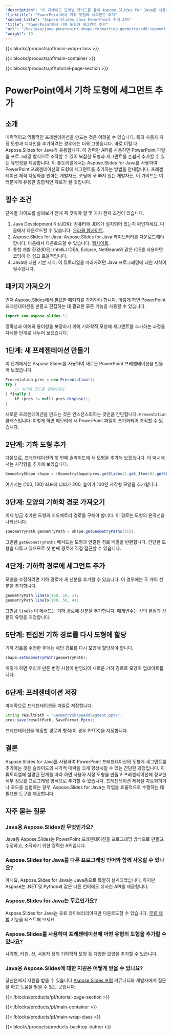 ```yaml
---
"description": "이 자세하고 단계별 가이드를 통해 Aspose.Slides for Java를 사용하여 PowerPoint 프레젠테이션의 기하학적 모양에 세그먼트를 추가하는 방법을 알아보세요."
"linktitle": "PowerPoint에서 기하 도형에 세그먼트 추가"
"second_title": "Aspose.Slides Java PowerPoint 처리 API"
"title": "PowerPoint에서 기하 도형에 세그먼트 추가"
"url": "/ko/java/java-powerpoint-shape-formatting-geometry/add-segment-geometry-shape-powerpoint/"
"weight": 19
---
```


{{< blocks/products/pf/main-wrap-class >}}

{{< blocks/products/pf/main-container >}}

{{< blocks/products/pf/tutorial-page-section >}}

# PowerPoint에서 기하 도형에 세그먼트 추가

## 소개
매력적이고 역동적인 프레젠테이션을 만드는 것은 어려울 수 있습니다. 특히 사용자 지정 도형과 디자인을 추가하려는 경우에는 더욱 그렇습니다. 바로 이럴 때 Aspose.Slides for Java가 유용합니다. 이 강력한 API를 사용하면 PowerPoint 파일을 프로그래밍 방식으로 조작할 수 있어 복잡한 도형과 세그먼트를 손쉽게 추가할 수 있는 유연성을 제공합니다. 이 튜토리얼에서는 Aspose.Slides for Java를 사용하여 PowerPoint 프레젠테이션의 도형에 세그먼트를 추가하는 방법을 안내합니다. 프레젠테이션 제작 자동화를 원하는 개발자든, 코딩에 푹 빠져 있는 개발자든, 이 가이드는 여러분에게 유용한 종합적인 자료가 될 것입니다.
## 필수 조건
단계별 가이드를 살펴보기 전에 꼭 갖춰야 할 몇 가지 전제 조건이 있습니다.
1. Java Development Kit(JDK): 컴퓨터에 JDK가 설치되어 있는지 확인하세요. 다음에서 다운로드할 수 있습니다. [오라클 웹사이트](https://www.oracle.com/java/technologies/javase-downloads.html).
2. Aspose.Slides for Java: Aspose.Slides for Java 라이브러리를 다운로드해야 합니다. 다음에서 다운로드할 수 있습니다. [웹사이트](https://releases.aspose.com/slides/java/).
3. 통합 개발 환경(IDE): IntelliJ IDEA, Eclipse, NetBeans와 같은 IDE를 사용하면 코딩이 더 쉽고 효율적입니다.
4. Java에 대한 기본 지식: 이 튜토리얼을 따라가려면 Java 프로그래밍에 대한 지식이 필수입니다.
## 패키지 가져오기
먼저 Aspose.Slides에서 필요한 패키지를 가져와야 합니다. 이렇게 하면 PowerPoint 프레젠테이션을 만들고 편집하는 데 필요한 모든 기능을 사용할 수 있습니다.
```java
import com.aspose.slides.*;

```
명확성과 이해의 용이성을 보장하기 위해 기하학적 모양에 세그먼트를 추가하는 과정을 자세한 단계로 나누어 보겠습니다.
## 1단계: 새 프레젠테이션 만들기
이 단계에서는 Aspose.Slides를 사용하여 새로운 PowerPoint 프레젠테이션을 만들어 보겠습니다.
```java
Presentation pres = new Presentation();
try {
    // 여기에 코드를 입력하세요
} finally {
    if (pres != null) pres.dispose();
}
```
새로운 프레젠테이션을 만드는 것은 인스턴스화하는 것만큼 간단합니다. `Presentation` 클래스입니다. 이렇게 하면 메모리에 새 PowerPoint 파일이 초기화되어 조작할 수 있습니다.
## 2단계: 기하 도형 추가
다음으로, 프레젠테이션의 첫 번째 슬라이드에 새 도형을 추가해 보겠습니다. 이 예시에서는 사각형을 추가해 보겠습니다.
```java
GeometryShape shape = (GeometryShape)pres.getSlides().get_Item(0).getShapes().addAutoShape(ShapeType.Rectangle, 100, 100, 200, 100);
```
여기서는 (100, 100) 좌표에 너비가 200, 높이가 100인 사각형 모양을 추가합니다.
## 3단계: 모양의 기하학 경로 가져오기
이제 방금 추가한 도형의 지오메트리 경로를 구해야 합니다. 이 경로는 도형의 윤곽선을 나타냅니다.
```java
IGeometryPath geometryPath = shape.getGeometryPaths()[0];
```
그만큼 `getGeometryPaths` 메서드는 도형과 연결된 경로 배열을 반환합니다. 간단한 도형을 다루고 있으므로 첫 번째 경로에 직접 접근할 수 있습니다.
## 4단계: 기하학 경로에 세그먼트 추가
모양을 수정하려면 기하 경로에 새 선분을 추가할 수 있습니다. 이 경우에는 두 개의 선분을 추가합니다.
```java
geometryPath.lineTo(100, 50, 1);
geometryPath.lineTo(100, 50, 4);
```
그만큼 `lineTo` 이 메서드는 기하 경로에 선분을 추가합니다. 매개변수는 선의 끝점과 선분의 유형을 지정합니다.
## 5단계: 편집된 기하 경로를 다시 도형에 할당
기하 경로를 수정한 후에는 해당 경로를 다시 모양에 할당해야 합니다.
```java
shape.setGeometryPath(geometryPath);
```
이렇게 하면 우리가 만든 변경 사항이 반영되어 새로운 기하 경로로 모양이 업데이트됩니다.
## 6단계: 프레젠테이션 저장
마지막으로 프레젠테이션을 파일로 저장합니다.
```java
String resultPath = "GeometryShapeAddSegment.pptx";
pres.save(resultPath, SaveFormat.Pptx);
```
프레젠테이션을 저장할 경로와 형식(이 경우 PPTX)을 지정합니다.
## 결론
Aspose.Slides for Java를 사용하여 PowerPoint 프레젠테이션의 도형에 세그먼트를 추가하는 것은 슬라이드의 시각적 매력을 크게 향상시킬 수 있는 간단한 과정입니다. 이 튜토리얼에 설명된 단계를 따라 하면 사용자 지정 도형을 만들고 프레젠테이션에 정교한 세부 정보를 프로그래밍 방식으로 추가할 수 있습니다. 프레젠테이션 제작을 자동화하거나 코드를 실험하는 경우, Aspose.Slides for Java는 작업을 효율적으로 수행하는 데 필요한 도구를 제공합니다.
## 자주 묻는 질문
### Java용 Aspose.Slides란 무엇인가요?
Java용 Aspose.Slides는 PowerPoint 프레젠테이션을 프로그래밍 방식으로 만들고, 수정하고, 조작하기 위한 강력한 API입니다.
### Aspose.Slides for Java를 다른 프로그래밍 언어와 함께 사용할 수 있나요?
아니요, Aspose.Slides for Java는 Java용으로 특별히 설계되었습니다. 하지만 Aspose는 .NET 및 Python과 같은 다른 언어에도 유사한 API를 제공합니다.
### Aspose.Slides for Java는 무료인가요?
Aspose.Slides for Java는 유료 라이브러리이지만 다운로드할 수 있습니다. [무료 체험](https://releases.aspose.com/) 기능을 테스트해 보세요.
### Aspose.Slides를 사용하여 프레젠테이션에 어떤 유형의 도형을 추가할 수 있나요?
사각형, 타원, 선, 사용자 정의 기하학적 모양 등 다양한 모양을 추가할 수 있습니다.
### Java용 Aspose.Slides에 대한 지원은 어떻게 받을 수 있나요?
당신은에서 지원을 받을 수 있습니다 [Aspose.Slides 포럼](https://forum.aspose.com/c/slides/11) 커뮤니티와 개발자에게 질문을 하고 도움을 받을 수 있는 곳입니다.

{{< /blocks/products/pf/tutorial-page-section >}}

{{< /blocks/products/pf/main-container >}}

{{< /blocks/products/pf/main-wrap-class >}}

{{< blocks/products/products-backtop-button >}}